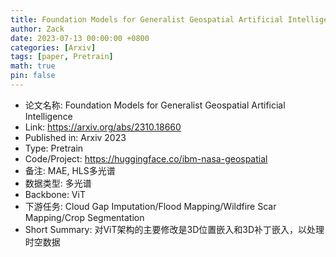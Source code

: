 ```yaml
---
title: Foundation Models for Generalist Geospatial Artificial Intelligence
author: Zack
date: 2023-07-13 00:00:00 +0800
categories: [Arxiv]
tags: [paper, Pretrain]
math: true
pin: false
---
```

- 论文名称: Foundation Models for Generalist Geospatial Artificial Intelligence
- Link: https://arxiv.org/abs/2310.18660
- Published in: Arxiv 2023
- Type: Pretrain
- Code/Project: https://huggingface.co/ibm-nasa-geospatial
- 备注: MAE, HLS多光谱
- 数据类型: 多光谱
- Backbone: ViT
- 下游任务: Cloud Gap Imputation/Flood Mapping/Wildfire Scar Mapping/Crop Segmentation
- Short Summary: 对ViT架构的主要修改是3D位置嵌入和3D补丁嵌入，以处理时空数据
